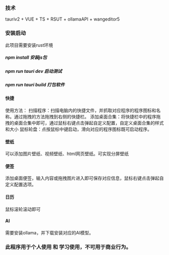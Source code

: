 ### 技术
tauriv2 + VUE + TS + RSUT + ollamaAPI + wangeditor5

### 安装启动
此项目需要安装rust环境
##### npm install  安装js包
##### npm run tauri dev 启动测试
##### npm run tauri build 打包软件
###
#### 快捷
使用方法：
扫描程序：扫描电脑内的快捷文件，并抓取对应程序的程序图标和名称。通过拖拽的方法拖拽到右侧的快捷栏。
添加桌面合集：将快捷栏中的程序拖拽的桌面合集中即可，通过鼠标右键点击弹起自定义配置，自定义桌面合集的样式和大小
鼠标轮盘：点按鼠标中键启动，滑向对应的程序图标既可启动程序。
#### 壁纸
可以添加图片壁纸、视频壁纸、html网页壁纸。可实现分屏壁纸
#### 便签
添加桌面便签，输入内容或拖拽图片进入即可保存对应信息，鼠标右键点击弹起自定义配置选项。
#### 日历
鼠标滚轮滚动即可
#### AI
需要安装ollama，并下载安装对应的AI模型。

### 此程序用于个人使用 和 学习使用，不可用于商业行为。
